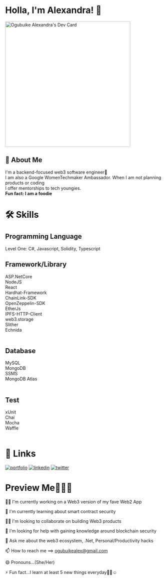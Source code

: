# Holla, I'm Alexandra! 👋
<a href="https://app.daily.dev/KingAlex"><img src="https://api.daily.dev/devcards/829c9673ab6340778250feaebdca8d80.png?r=4rc" width="400" alt="Ogubuike Alexandra's Dev Card"/></a>

## 🚀 About Me
I'm a backend-focused web3 software engineer🙂<br />
I am also a Google WomenTechmaker Ambassador. When I am not planning products or coding<br />
I offer mentorships to tech youngies.<br />
**Fun fact: I am a foodie**


# 🛠 Skills

## Programming Language
Level One: C#, Javascript, Solidity, Typescript<br />

## Framework/Library
ASP.NetCore <br /> 
NodeJS <br />
React <br />
Hardhat-Framework <br />
ChainLink-SDK <br />
OpenZeppelin-SDK <br />
EtherJs<br />
IPFS-HTTP-Client <br />
web3.storage <br />
Slither <br />
Echnida <br />
<br />

## Database
MySQL <br />
MongoDB <br />
SSMS <br />
MongoDB Atlas <br />
<br />

## Test
xUnit <br />
Chai <br />
Mocha <br />
Waffle <br />
<br />

# 🔗 Links
[![portfolio](https://img.shields.io/badge/my_portfolio-000?style=for-the-badge&logo=ko-fi&logoColor=white)]() 
[![linkedin](https://img.shields.io/badge/linkedin-0A66C2?style=for-the-badge&logo=linkedin&logoColor=white)](https://www.linkedin.com/in/ogubuike-alex/)
[![twitter](https://img.shields.io/badge/twitter-1DA1F2?style=for-the-badge&logo=twitter&logoColor=white)](https://twitter.com/OgubuikeAlex)

# Preview Me👀🤝🏽
👩‍💻 I'm currently working on a Web3 version of my fave Web2 App

🧠 I'm currently learning about smart contract security

👯‍♀️ I'm looking to collaborate on building Web3 products

🤔 I'm looking for help with gaining knowledge around blockchain security

💬 Ask me about the web3 ecosystem, .Net, Personal/Productivity hacks

📫 How to reach me ==> ogubuikealex@gmail.com

😄 Pronouns...(She/Her)

⚡️ Fun fact...I learn at least 5 new things everyday🤞🏽☺️


